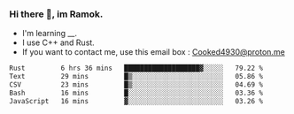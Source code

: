 ### Hi there 👋, im Ramok.

- I'm learning __.
- I use C++ and Rust.
- If you want to contact me, use this email box : Cooked4930@proton.me

<!--START_SECTION:waka-->

```txt
Rust         6 hrs 36 mins   ███████████████████▓░░░░░   79.22 %
Text         29 mins         █▒░░░░░░░░░░░░░░░░░░░░░░░   05.86 %
CSV          23 mins         █▒░░░░░░░░░░░░░░░░░░░░░░░   04.69 %
Bash         16 mins         █░░░░░░░░░░░░░░░░░░░░░░░░   03.36 %
JavaScript   16 mins         ▓░░░░░░░░░░░░░░░░░░░░░░░░   03.26 %
```

<!--END_SECTION:waka-->
